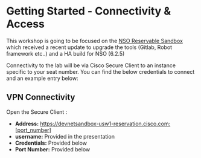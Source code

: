 # Getting Started - Connectivity & Access

This workshop is going to be focused on the [NSO Reservable Sandbox](https://devnetsandbox.cisco.com/DevNet/catalog/nso-sandbox_nso) which received a recent update to upgrade the tools (Gitlab, Robot framework etc..) and a HA build for NSO (6.2.5)

Connectivity to the lab will be via Cisco Secure Client to an instance specific to your seat number. You can find the below credentials to connect and an example entry below:

## VPN Connectivity

Open the Secure Client :

-  **Address:** https://devnetsandbox-usw1-reservation.cisco.com:[port_number]
-  **username:** Provided in the presentation
-  **Credentials:** Provided below
-  **Port Number:** Provided below
